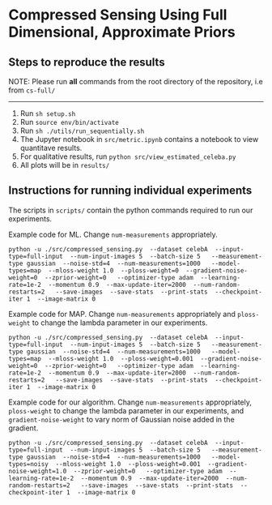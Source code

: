 # Compressed Sensing Using Full Dimensional, Approximate Priors


## Steps to reproduce the results
NOTE: Please run **all** commands from the root directory of the repository, i.e from ```cs-full/```

---

1. Run ```sh setup.sh```
1. Run ```source env/bin/activate```
1. Run ```sh ./utils/run_sequentially.sh```
1. The Jupyter notebook in ```src/metric.ipynb``` contains a notebook to view quantitave results.
1. For qualitative results, run ```python src/view_estimated_celeba.py```
1. All plots will be in ```results/```

## Instructions for running individual experiments
The scripts in ```scripts/``` contain the python commands required to run our experiments.

Example code for ML. Change ```num-measurements``` appropriately. 

```
python -u ./src/compressed_sensing.py  --dataset celebA  --input-type=full-input  --num-input-images 5  --batch-size 5   --measurement-type gaussian  --noise-std=4  --num-measurements=1000   --model-types=map  --mloss-weight 1.0  --ploss-weight=0  --gradient-noise-weight=0  --zprior-weight=0   --optimizer-type adam  --learning-rate=1e-2  --momentum 0.9  --max-update-iter=2000  --num-random-restarts=2   --save-images  --save-stats  --print-stats  --checkpoint-iter 1  --image-matrix 0
```
Example code for MAP. Change ```num-measurements``` appropriately and ```ploss-weight``` to change the lambda parameter in our experiments.

```
python -u ./src/compressed_sensing.py  --dataset celebA  --input-type=full-input  --num-input-images 5  --batch-size 5   --measurement-type gaussian  --noise-std=4  --num-measurements=1000   --model-types=map  --mloss-weight 1.0  --ploss-weight=0.001  --gradient-noise-weight=0  --zprior-weight=0   --optimizer-type adam  --learning-rate=1e-2  --momentum 0.9  --max-update-iter=2000  --num-random-restarts=2   --save-images  --save-stats  --print-stats  --checkpoint-iter 1  --image-matrix 0 
```
Example code for our algorithm. Change ```num-measurements``` appropriately,  ```ploss-weight``` to change the lambda parameter in our experiments, and ```gradient-noise-weight``` to vary norm of Gaussian noise added in the gradient.


```
python -u ./src/compressed_sensing.py  --dataset celebA  --input-type=full-input  --num-input-images 5  --batch-size 5   --measurement-type gaussian  --noise-std=4  --num-measurements=1000   --model-types=noisy  --mloss-weight 1.0  --ploss-weight=0.001  --gradient-noise-weight=1.0  --zprior-weight=0   --optimizer-type adam  --learning-rate=1e-2  --momentum 0.9  --max-update-iter=2000  --num-random-restarts=2   --save-images  --save-stats  --print-stats  --checkpoint-iter 1  --image-matrix 0
```
